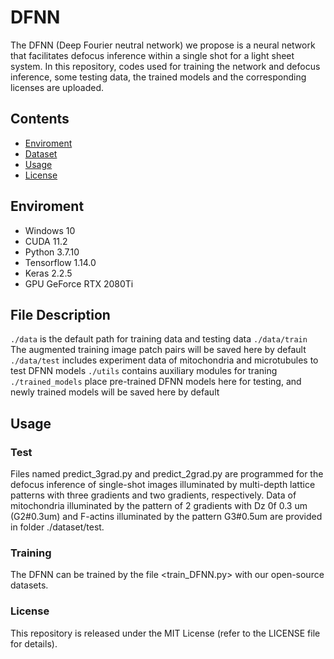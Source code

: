 # DFNN

The DFNN (Deep Fourier neutral network) we propose is a neural network that facilitates defocus inference within a single shot for a light sheet system. In this repository, codes used for training the network and defocus inference, some testing data, the trained models and the corresponding licenses are uploaded.

## Contents
- [Enviroment](https://github.com/ZJUOPTKuangLab/DFNN/edit/main/README.md#enviroment)
- [Dataset](https://github.com/ZJUOPTKuangLab/DFNN/edit/main/README.md#Dataset)
- [Usage](https://github.com/ZJUOPTKuangLab/DFNN/edit/main/README.md#Usage)
- [License](https://github.com/ZJUOPTKuangLab/DFNN/edit/main/README.md#License)

## Enviroment
-   Windows 10
-   CUDA 11.2
-   Python 3.7.10
-   Tensorflow 1.14.0
-   Keras 2.2.5
-   GPU GeForce RTX 2080Ti

## File Description
`./data` is the default path for training data and testing data
`./data/train` The augmented training image patch pairs will be saved here by default
`./data/test` includes experiment data of mitochondria and microtubules to test DFNN models
`./utils` contains auxiliary modules for traning
`./trained_models` place pre-trained DFNN models here for testing, and newly trained models will be saved here by default

## Usage
### Test 
Files named predict_3grad.py and predict_2grad.py are programmed for the defocus inference of single-shot images illuminated by multi-depth lattice patterns with three gradients and two gradients, respectively. Data of mitochondria illuminated by the pattern of 2 gradients with Dz 0f 0.3 um (G2#0.3um) and F-actins illuminated by the pattern G3#0.5um are provided in folder ./dataset/test.

### Training
The DFNN can be trained by the file <train_DFNN.py> with our open-source datasets.

### License
This repository is released under the MIT License (refer to the LICENSE file for details).
